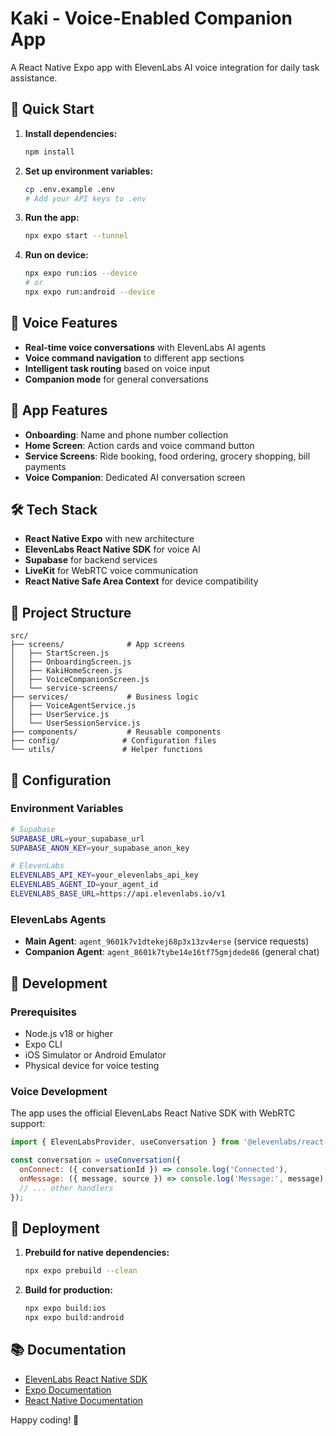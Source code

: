 # Kaki - Voice-Enabled Companion App

A React Native Expo app with ElevenLabs AI voice integration for daily task assistance.

## 🚀 Quick Start

1. **Install dependencies:**
   ```bash
   npm install
   ```

2. **Set up environment variables:**
   ```bash
   cp .env.example .env
   # Add your API keys to .env
   ```

3. **Run the app:**
   ```bash
   npx expo start --tunnel
   ```

4. **Run on device:**
   ```bash
   npx expo run:ios --device
   # or
   npx expo run:android --device
   ```

## 🎤 Voice Features

- **Real-time voice conversations** with ElevenLabs AI agents
- **Voice command navigation** to different app sections
- **Intelligent task routing** based on voice input
- **Companion mode** for general conversations

## 📱 App Features

- **Onboarding**: Name and phone number collection
- **Home Screen**: Action cards and voice command button
- **Service Screens**: Ride booking, food ordering, grocery shopping, bill payments
- **Voice Companion**: Dedicated AI conversation screen

## 🛠️ Tech Stack

- **React Native Expo** with new architecture
- **ElevenLabs React Native SDK** for voice AI
- **Supabase** for backend services
- **LiveKit** for WebRTC voice communication
- **React Native Safe Area Context** for device compatibility

## 📁 Project Structure

```
src/
├── screens/              # App screens
│   ├── StartScreen.js
│   ├── OnboardingScreen.js
│   ├── KakiHomeScreen.js
│   ├── VoiceCompanionScreen.js
│   └── service-screens/
├── services/             # Business logic
│   ├── VoiceAgentService.js
│   ├── UserService.js
│   └── UserSessionService.js
├── components/           # Reusable components
├── config/              # Configuration files
└── utils/               # Helper functions
```

## 🔧 Configuration

### Environment Variables

```bash
# Supabase
SUPABASE_URL=your_supabase_url
SUPABASE_ANON_KEY=your_supabase_anon_key

# ElevenLabs
ELEVENLABS_API_KEY=your_elevenlabs_api_key
ELEVENLABS_AGENT_ID=your_agent_id
ELEVENLABS_BASE_URL=https://api.elevenlabs.io/v1
```

### ElevenLabs Agents

- **Main Agent**: `agent_9601k7v1dtekej68p3x13zv4erse` (service requests)
- **Companion Agent**: `agent_8601k7tybe14e16tf75gmjdede86` (general chat)

## 📝 Development

### Prerequisites

- Node.js v18 or higher
- Expo CLI
- iOS Simulator or Android Emulator
- Physical device for voice testing

### Voice Development

The app uses the official ElevenLabs React Native SDK with WebRTC support:

```javascript
import { ElevenLabsProvider, useConversation } from '@elevenlabs/react-native';

const conversation = useConversation({
  onConnect: ({ conversationId }) => console.log('Connected'),
  onMessage: ({ message, source }) => console.log('Message:', message),
  // ... other handlers
});
```

## 🚀 Deployment

1. **Prebuild for native dependencies:**
   ```bash
   npx expo prebuild --clean
   ```

2. **Build for production:**
   ```bash
   npx expo build:ios
   npx expo build:android
   ```

## 📚 Documentation

- [ElevenLabs React Native SDK](https://elevenlabs.io/docs/cookbooks/agents-platform/expo-react-native)
- [Expo Documentation](https://docs.expo.dev/)
- [React Native Documentation](https://reactnative.dev/)

Happy coding! 🎉

